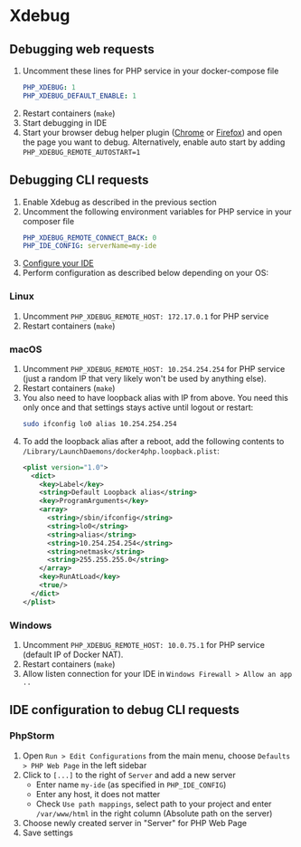 # Xdebug

## Debugging web requests

1. Uncomment these lines for PHP service in your docker-compose file
    ```yml
    PHP_XDEBUG: 1                 
    PHP_XDEBUG_DEFAULT_ENABLE: 1
    ```
2. Restart containers (`make`)    
3. Start debugging in IDE
4. Start your browser debug helper plugin ([Chrome](https://chrome.google.com/webstore/detail/xdebug-helper/eadndfjplgieldjbigjakmdgkmoaaaoc?hl=en) or [Firefox](https://addons.mozilla.org/en-us/firefox/addon/the-easiest-xdebug)) and open the page you want to debug. Alternatively, enable auto start by adding `PHP_XDEBUG_REMOTE_AUTOSTART=1`

## Debugging CLI requests 

1. Enable Xdebug as described in the previous section
2. Uncomment the following environment variables for PHP service in your composer file
    ```yml
    PHP_XDEBUG_REMOTE_CONNECT_BACK: 0    
    PHP_IDE_CONFIG: serverName=my-ide
    ```
3. [Configure your IDE](#ide-configuration-to-debug-cli-requests)
4. Perform configuration as described below depending on your OS:

### Linux

1. Uncomment `PHP_XDEBUG_REMOTE_HOST: 172.17.0.1` for PHP service
2. Restart containers (`make`)

### macOS

1. Uncomment `PHP_XDEBUG_REMOTE_HOST: 10.254.254.254` for PHP service (just a random IP that very likely won't be used by anything else).
2. Restart containers (`make`)
3. You also need to have loopback alias with IP from above. You need this only once and that settings stays active until logout or restart:
    ```bash
    sudo ifconfig lo0 alias 10.254.254.254
    ```
4. To add the loopback alias after a reboot, add the following contents to `/Library/LaunchDaemons/docker4php.loopback.plist`:
    ```xml
    <plist version="1.0">
      <dict>
        <key>Label</key>
        <string>Default Loopback alias</string>
        <key>ProgramArguments</key>
        <array>
          <string>/sbin/ifconfig</string>
          <string>lo0</string>
          <string>alias</string>
          <string>10.254.254.254</string>
          <string>netmask</string>
          <string>255.255.255.0</string>
        </array>
        <key>RunAtLoad</key>
        <true/>
      </dict>
    </plist>
    ```

### Windows

1. Uncomment `PHP_XDEBUG_REMOTE_HOST: 10.0.75.1` for PHP service (default IP of Docker NAT).
2. Restart containers (`make`)
3. Allow listen connection for your IDE in `Windows Firewall > Allow an app ..`

## IDE configuration to debug CLI requests

### PhpStorm

1. Open `Run > Edit Configurations` from the main menu, choose `Defaults > PHP Web Page` in the left sidebar
2. Click to `[...]` to the right of `Server` and add a new server
    * Enter name `my-ide` (as specified in `PHP_IDE_CONFIG`)
    * Enter any host, it does not matter
    * Check `Use path mappings`, select path to your project and enter `/var/www/html` in the right column (Absolute path on the server) 
3. Choose newly created server in "Server" for PHP Web Page
4. Save settings
